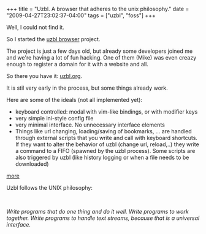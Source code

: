 +++
title = "Uzbl.  A browser that adheres to the unix philosophy."
date = "2009-04-27T23:02:37-04:00"
tags = ["uzbl", "foss"]
+++
<p>Well, I could not find it.<br />

So I started the <a href="http://bbs.archlinux.org/viewtopic.php?id=70700&amp;p=1">uzbl browser</a> project.<!--more--><br />

The project is just a few days old, but already some developers joined me and we're having a lot of fun hacking.  One of them (Mike) was even creazy enough to register a domain for it with a website and all.<br />

So there you have it: <a href="http://uzbl.org">uzbl.org</a>.<br />

It is stil very early in the process, but some things already work.</p>

<p>Here are some of the ideals (not all implemented yet):</p>

<ul>

<li>keyboard controlled: modal with vim-like bindings, or with modifier keys</li>

<li>very simple ini-style config file</li>

<li>very minimal interface. No unnecessary interface elements</li>

<li>Things like url changing, loading/saving of bookmarks, ... are handled through external scripts that you write and call with keyboard shortcuts.  If they want to alter the behavior of uzbl (change url, reload,..) they write a command to a FIFO (spawned by the uzbl process).  Some scripts are also triggered by uzbl (like history logging or when a file needs to be downloaded) </li>

</ul>

<p><a href="http://github.com/Dieterbe/uzbl/tree/master">more</a></p>

<p>Uzbl follows the UNIX philosophy:<br />

<quote><br />

<i>Write programs that do one thing and do it well. Write programs to work together. Write programs to handle text streams, because that is a universal interface.</i></quote></p>
